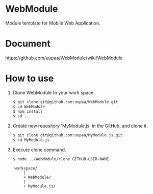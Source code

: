WebModule
=========

Module template for Mobile Web Application.

# Document

https://github.com/uupaa/WebModule/wiki/WebModule

# How to use

1. Clone WebModule to your work space.

    ```sh
    $ git clone git@github.com:uupaa/WebModule.git
    $ cd WebModule
    $ npm install
    $ cd ..
    ```

2. Create new repository 'MyModule.js' in the GitHub, and clone it.

    ```sh
    $ git clone git@github.com:uupaa/MyModule.js.git
    $ cd MyModule.js
    ```

3. Execute clone command.

    ```sh
    $ node ../WebModule/clone GITHUB-USER-NAME
    ```


```
    workspace/
        |
        + WebModule/
        |
        + MyModule.js/
```

